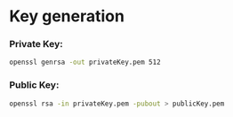 Key generation
=================

### Private Key:

```sh
openssl genrsa -out privateKey.pem 512
```

### Public Key:

```sh
openssl rsa -in privateKey.pem -pubout > publicKey.pem
```
